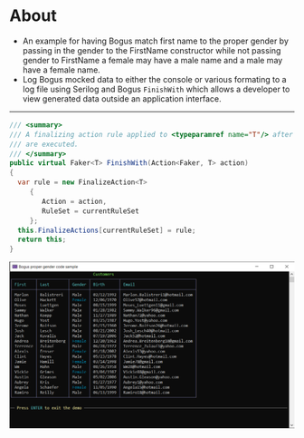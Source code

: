﻿# About

- An example for having Bogus match first name to the proper gender by passing in the gender to the FirstName constructor while not passing gender to FirstName a female may have a male name and a male may have a female name.
- Log Bogus mocked data to either the console or various formating to a log file using Serilog and Bogus `FinishWith` which allows a developer to view generated data outside an application interface.

---

```csharp
/// <summary>
/// A finalizing action rule applied to <typeparamref name="T"/> after all the rules
/// are executed.
/// </summary>
public virtual Faker<T> FinishWith(Action<Faker, T> action)
{
  var rule = new FinalizeAction<T>
     {
        Action = action,
        RuleSet = currentRuleSet
     };
  this.FinalizeActions[currentRuleSet] = rule;
  return this;
}
```

![Screenshot](assets/screenshot.png)
